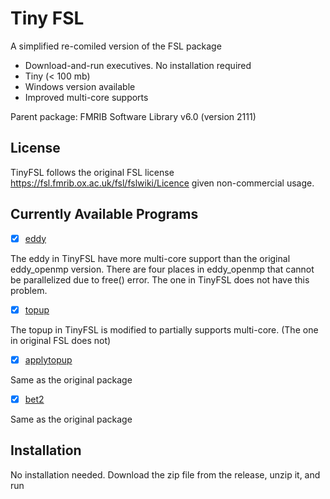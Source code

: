 # Tiny FSL
A simplified re-comiled version of the FSL package 

* Download-and-run executives. No installation required
* Tiny (< 100 mb)
* Windows version available
* Improved multi-core supports

Parent package: FMRIB Software Library v6.0 (version 2111)

## License
TinyFSL follows the original FSL license https://fsl.fmrib.ox.ac.uk/fsl/fslwiki/Licence given non-commercial usage.

## Currently Available Programs

- [x] [eddy](https://fsl.fmrib.ox.ac.uk/fsl/fslwiki/eddy)

The eddy in TinyFSL have more multi-core support than the original eddy_openmp version. There are four places in eddy_openmp that cannot be parallelized due to free() error. The one in TinyFSL does not have this problem.
  
- [x] [topup](https://fsl.fmrib.ox.ac.uk/fsl/fslwiki/topup/TopupUsersGuide)

The topup in TinyFSL is modified to partially supports multi-core. (The one in original FSL does not)

- [x] [applytopup](https://fsl.fmrib.ox.ac.uk/fsl/fslwiki/topup/ExampleTopupFollowedByApplytopup)

Same as the original package

- [x] [bet2](https://fsl.fmrib.ox.ac.uk/fsl/fslwiki/BET/UserGuide)

Same as the original package

## Installation

No installation needed.
Download the zip file from the release, unzip it, and run

